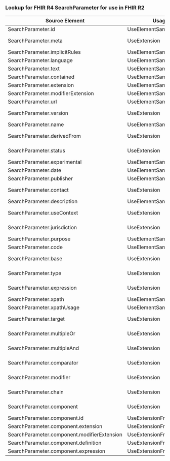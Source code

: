 ### Lookup for FHIR R4 SearchParameter for use in FHIR R2

| Source Element | Usage | Target |
| -------------- | ----- | ------ |
| SearchParameter.id | UseElementSameName | SearchParameter.id |
| SearchParameter.meta | UseExtension | http://hl7.org/fhir/4.0/StructureDefinition/extension-SearchParameter.meta |
| SearchParameter.implicitRules | UseElementSameName | SearchParameter.implicitRules |
| SearchParameter.language | UseElementSameName | SearchParameter.language |
| SearchParameter.text | UseElementSameName | SearchParameter.text |
| SearchParameter.contained | UseElementSameName | SearchParameter.contained |
| SearchParameter.extension | UseElementSameName | SearchParameter.extension |
| SearchParameter.modifierExtension | UseElementSameName | SearchParameter.modifierExtension |
| SearchParameter.url | UseElementSameName | SearchParameter.url |
| SearchParameter.version | UseExtension | http://hl7.org/fhir/4.0/StructureDefinition/extension-SearchParameter.version |
| SearchParameter.name | UseElementSameName | SearchParameter.name |
| SearchParameter.derivedFrom | UseExtension | http://hl7.org/fhir/4.0/StructureDefinition/extension-SearchParameter.derivedFrom |
| SearchParameter.status | UseExtension | http://hl7.org/fhir/4.0/StructureDefinition/extension-SearchParameter.status |
| SearchParameter.experimental | UseElementSameName | SearchParameter.experimental |
| SearchParameter.date | UseElementSameName | SearchParameter.date |
| SearchParameter.publisher | UseElementSameName | SearchParameter.publisher |
| SearchParameter.contact | UseExtension | http://hl7.org/fhir/4.0/StructureDefinition/extension-SearchParameter.contact |
| SearchParameter.description | UseElementSameName | SearchParameter.description |
| SearchParameter.useContext | UseExtension | http://hl7.org/fhir/4.0/StructureDefinition/extension-SearchParameter.useContext |
| SearchParameter.jurisdiction | UseExtension | http://hl7.org/fhir/4.0/StructureDefinition/extension-SearchParameter.jurisdiction |
| SearchParameter.purpose | UseElementSameName | SearchParameter.requirements |
| SearchParameter.code | UseElementSameName | SearchParameter.code |
| SearchParameter.base | UseExtension | http://hl7.org/fhir/4.0/StructureDefinition/extension-SearchParameter.base |
| SearchParameter.type | UseExtension | http://hl7.org/fhir/4.0/StructureDefinition/extension-SearchParameter.type |
| SearchParameter.expression | UseExtension | http://hl7.org/fhir/4.0/StructureDefinition/extension-SearchParameter.expression |
| SearchParameter.xpath | UseElementSameName | SearchParameter.xpath |
| SearchParameter.xpathUsage | UseElementSameName | SearchParameter.xpathUsage |
| SearchParameter.target | UseExtension | http://hl7.org/fhir/4.0/StructureDefinition/extension-SearchParameter.target |
| SearchParameter.multipleOr | UseExtension | http://hl7.org/fhir/4.0/StructureDefinition/extension-SearchParameter.multipleOr |
| SearchParameter.multipleAnd | UseExtension | http://hl7.org/fhir/4.0/StructureDefinition/extension-SearchParameter.multipleAnd |
| SearchParameter.comparator | UseExtension | http://hl7.org/fhir/4.0/StructureDefinition/extension-SearchParameter.comparator |
| SearchParameter.modifier | UseExtension | http://hl7.org/fhir/4.0/StructureDefinition/extension-SearchParameter.modifier |
| SearchParameter.chain | UseExtension | http://hl7.org/fhir/4.0/StructureDefinition/extension-SearchParameter.chain |
| SearchParameter.component | UseExtension | http://hl7.org/fhir/4.0/StructureDefinition/extension-SearchParameter.component |
| SearchParameter.component.id | UseExtensionFromAncestor | - |
| SearchParameter.component.extension | UseExtensionFromAncestor | - |
| SearchParameter.component.modifierExtension | UseExtensionFromAncestor | - |
| SearchParameter.component.definition | UseExtensionFromAncestor | - |
| SearchParameter.component.expression | UseExtensionFromAncestor | - |
